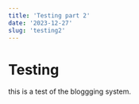 ```yaml
---
title: 'Testing part 2'
date: '2023-12-27'
slug: 'testing2'
---
```


# Testing

this is a test of the bloggging system.